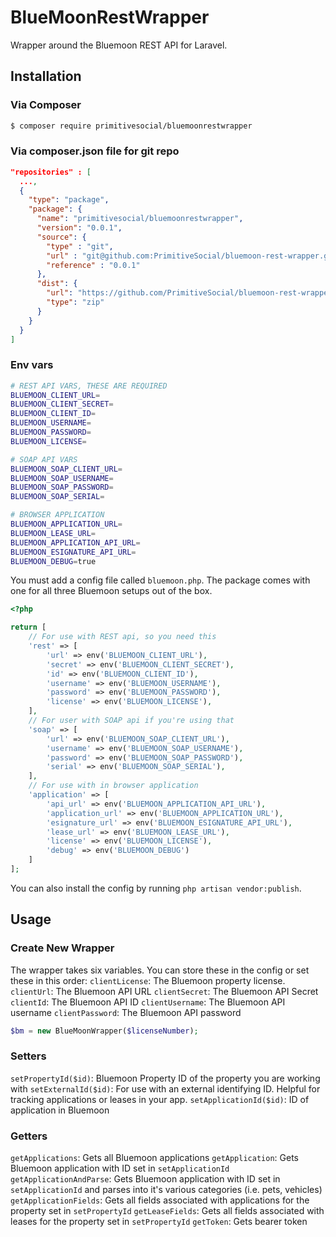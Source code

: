 # BlueMoonRestWrapper

Wrapper around the Bluemoon REST API for Laravel.

## Installation

### Via Composer

``` bash
$ composer require primitivesocial/bluemoonrestwrapper
```

### Via composer.json file for git repo
``` json
"repositories" : [
  ...,
  {
    "type": "package",
    "package": {
      "name": "primitivesocial/bluemoonrestwrapper",
      "version": "0.0.1",
      "source": {
        "type" : "git",
        "url" : "git@github.com:PrimitiveSocial/bluemoon-rest-wrapper.git",
        "reference" : "0.0.1"
      },
      "dist": {
        "url": "https://github.com/PrimitiveSocial/bluemoon-rest-wrapper/archive/master.zip",
        "type": "zip"
      }
    }
  }
]
```

### Env vars
``` bash
# REST API VARS, THESE ARE REQUIRED
BLUEMOON_CLIENT_URL=
BLUEMOON_CLIENT_SECRET=
BLUEMOON_CLIENT_ID=
BLUEMOON_USERNAME=
BLUEMOON_PASSWORD=
BLUEMOON_LICENSE=

# SOAP API VARS
BLUEMOON_SOAP_CLIENT_URL=
BLUEMOON_SOAP_USERNAME=
BLUEMOON_SOAP_PASSWORD=
BLUEMOON_SOAP_SERIAL=

# BROWSER APPLICATION
BLUEMOON_APPLICATION_URL=
BLUEMOON_LEASE_URL=
BLUEMOON_APPLICATION_API_URL=
BLUEMOON_ESIGNATURE_API_URL=
BLUEMOON_DEBUG=true
```

You must add a config file called `bluemoon.php`. The package comes with one for all three Bluemoon setups out of the box.


``` php
<?php

return [
	// For use with REST api, so you need this
	'rest' => [
		'url' => env('BLUEMOON_CLIENT_URL'),
		'secret' => env('BLUEMOON_CLIENT_SECRET'),
		'id' => env('BLUEMOON_CLIENT_ID'),
		'username' => env('BLUEMOON_USERNAME'),
		'password' => env('BLUEMOON_PASSWORD'),
		'license' => env('BLUEMOON_LICENSE'),
	],
	// For user with SOAP api if you're using that
	'soap' => [
		'url' => env('BLUEMOON_SOAP_CLIENT_URL'),
		'username' => env('BLUEMOON_SOAP_USERNAME'),
		'password' => env('BLUEMOON_SOAP_PASSWORD'),
		'serial' => env('BLUEMOON_SOAP_SERIAL'),
	],
	// For use with in browser application
	'application' => [
		'api_url' => env('BLUEMOON_APPLICATION_API_URL'),
		'application_url' => env('BLUEMOON_APPLICATION_URL'),
		'esignature_url' => env('BLUEMOON_ESIGNATURE_API_URL'),
		'lease_url' => env('BLUEMOON_LEASE_URL'),
		'license' => env('BLUEMOON_LICENSE'),
		'debug' => env('BLUEMOON_DEBUG')
	]
];
```

You can also install the config by running `php artisan vendor:publish`.

## Usage

### Create New Wrapper

The wrapper takes six variables. You can store these in the config or set these in this order:
`clientLicense`: The Bluemoon property license.
`clientUrl`: The Bluemoon API URL
`clientSecret`: The Bluemoon API Secret
`clientId`: The Bluemoon API ID
`clientUsername`: The Bluemoon API username
`clientPassword`: The Bluemoon API password

``` php
$bm = new BlueMoonWrapper($licenseNumber);
```

### Setters
`setPropertyId($id)`: Bluemoon Property ID of the property you are working with
`setExternalId($id)`: For use with an external identifying ID. Helpful for tracking applications or leases in your app.
`setApplicationId($id)`: ID of application in Bluemoon

### Getters
`getApplications`: Gets all Bluemoon applications
`getApplication`: Gets Bluemoon application with ID set in `setApplicationId`
`getApplicationAndParse`: Gets Bluemoon application with ID set in `setApplicationId` and parses into it's various categories (i.e. pets, vehicles)
`getApplicationFields`: Gets all fields associated with applications for the property set in `setPropertyId`
`getLeaseFields`: Gets all fields associated with leases for the property set in `setPropertyId`
`getToken`: Gets bearer token